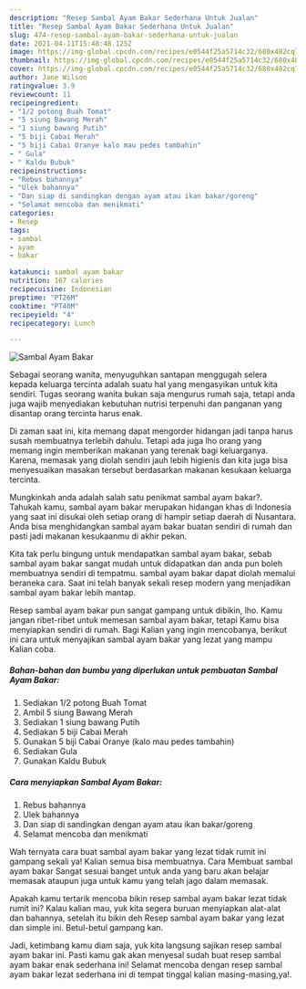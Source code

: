 ```yaml
---
description: "Resep Sambal Ayam Bakar Sederhana Untuk Jualan"
title: "Resep Sambal Ayam Bakar Sederhana Untuk Jualan"
slug: 474-resep-sambal-ayam-bakar-sederhana-untuk-jualan
date: 2021-04-11T15:48:48.125Z
image: https://img-global.cpcdn.com/recipes/e0544f25a5714c32/680x482cq70/sambal-ayam-bakar-foto-resep-utama.jpg
thumbnail: https://img-global.cpcdn.com/recipes/e0544f25a5714c32/680x482cq70/sambal-ayam-bakar-foto-resep-utama.jpg
cover: https://img-global.cpcdn.com/recipes/e0544f25a5714c32/680x482cq70/sambal-ayam-bakar-foto-resep-utama.jpg
author: Jane Wilson
ratingvalue: 3.9
reviewcount: 11
recipeingredient:
- "1/2 potong Buah Tomat"
- "5 siung Bawang Merah"
- "1 siung bawang Putih"
- "5 biji Cabai Merah"
- "5 biji Cabai Oranye kalo mau pedes tambahin"
- " Gula"
- " Kaldu Bubuk"
recipeinstructions:
- "Rebus bahannya"
- "Ulek bahannya"
- "Dan siap di sandingkan dengan ayam atau ikan bakar/goreng"
- "Selamat mencoba dan menikmati"
categories:
- Resep
tags:
- sambal
- ayam
- bakar

katakunci: sambal ayam bakar 
nutrition: 167 calories
recipecuisine: Indonesian
preptime: "PT26M"
cooktime: "PT40M"
recipeyield: "4"
recipecategory: Lunch

---
```



![Sambal Ayam Bakar](https://img-global.cpcdn.com/recipes/e0544f25a5714c32/680x482cq70/sambal-ayam-bakar-foto-resep-utama.jpg)

Sebagai seorang wanita, menyuguhkan santapan menggugah selera kepada keluarga tercinta adalah suatu hal yang mengasyikan untuk kita sendiri. Tugas seorang  wanita bukan saja mengurus rumah saja, tetapi anda juga wajib menyediakan kebutuhan nutrisi terpenuhi dan panganan yang disantap orang tercinta harus enak.

Di zaman  saat ini, kita memang dapat mengorder hidangan jadi tanpa harus susah membuatnya terlebih dahulu. Tetapi ada juga lho orang yang memang ingin memberikan makanan yang terenak bagi keluarganya. Karena, memasak yang diolah sendiri jauh lebih higienis dan kita juga bisa menyesuaikan masakan tersebut berdasarkan makanan kesukaan keluarga tercinta. 



Mungkinkah anda adalah salah satu penikmat sambal ayam bakar?. Tahukah kamu, sambal ayam bakar merupakan hidangan khas di Indonesia yang saat ini disukai oleh setiap orang di hampir setiap daerah di Nusantara. Anda bisa menghidangkan sambal ayam bakar buatan sendiri di rumah dan pasti jadi makanan kesukaanmu di akhir pekan.

Kita tak perlu bingung untuk mendapatkan sambal ayam bakar, sebab sambal ayam bakar sangat mudah untuk didapatkan dan anda pun boleh membuatnya sendiri di tempatmu. sambal ayam bakar dapat diolah memalui beraneka cara. Saat ini telah banyak sekali resep modern yang menjadikan sambal ayam bakar lebih mantap.

Resep sambal ayam bakar pun sangat gampang untuk dibikin, lho. Kamu jangan ribet-ribet untuk memesan sambal ayam bakar, tetapi Kamu bisa menyiapkan sendiri di rumah. Bagi Kalian yang ingin mencobanya, berikut ini cara untuk menyajikan sambal ayam bakar yang lezat yang mampu Kalian coba.

<!--inarticleads1-->

##### Bahan-bahan dan bumbu yang diperlukan untuk pembuatan Sambal Ayam Bakar:

1. Sediakan 1/2 potong Buah Tomat
1. Ambil 5 siung Bawang Merah
1. Sediakan 1 siung bawang Putih
1. Sediakan 5 biji Cabai Merah
1. Gunakan 5 biji Cabai Oranye (kalo mau pedes tambahin)
1. Sediakan  Gula
1. Gunakan  Kaldu Bubuk




<!--inarticleads2-->

##### Cara menyiapkan Sambal Ayam Bakar:

1. Rebus bahannya
1. Ulek bahannya
1. Dan siap di sandingkan dengan ayam atau ikan bakar/goreng
1. Selamat mencoba dan menikmati




Wah ternyata cara buat sambal ayam bakar yang lezat tidak rumit ini gampang sekali ya! Kalian semua bisa membuatnya. Cara Membuat sambal ayam bakar Sangat sesuai banget untuk anda yang baru akan belajar memasak ataupun juga untuk kamu yang telah jago dalam memasak.

Apakah kamu tertarik mencoba bikin resep sambal ayam bakar lezat tidak rumit ini? Kalau kalian mau, yuk kita segera buruan menyiapkan alat-alat dan bahannya, setelah itu bikin deh Resep sambal ayam bakar yang lezat dan simple ini. Betul-betul gampang kan. 

Jadi, ketimbang kamu diam saja, yuk kita langsung sajikan resep sambal ayam bakar ini. Pasti kamu gak akan menyesal sudah buat resep sambal ayam bakar enak sederhana ini! Selamat mencoba dengan resep sambal ayam bakar lezat sederhana ini di tempat tinggal kalian masing-masing,ya!.


